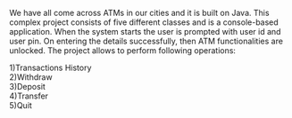 We have all come across ATMs in our cities and it is built on Java. This complex project consists of five different classes and is a console-based application. When the system starts the user is prompted with user id and user pin. On entering the details successfully, then ATM functionalities are unlocked. The project allows to perform following operations:

1)Transactions History
<br>
2)Withdraw 
<br>
3)Deposit 
<br>
4)Transfer 
<br>
5)Quit

